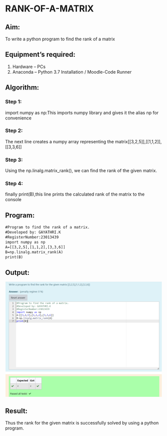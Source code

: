 # RANK-OF-A-MATRIX
## Aim:
To write a python program to find the rank of a matrix
## Equipment’s required:
1. 	Hardware – PCs
2. 	Anaconda – Python 3.7 Installation / Moodle-Code Runner
## Algorithm:
### Step 1: 
import numpy as np:This imports numpy library and gives it the alias np for convenience
### Step 2: 
The next line creates a numpy array representing the matrix[[3,2,5]],[[1,1,2]],[[3,3,6]]
### Step 3:
 Using the np.linalg.matrix_rank(), we can find the rank of the given matrix.
### Step 4: 
finally print(B),this line prints the calculated rank of the matrix to the console
## Program:
``````
#Program to find the rank of a matrix.
#Developed by: GAYATHRI.K
#RegisterNumber:23013439
import numpy as np
A=[[3,2,5],[1,1,2],[3,3,6]]
B=np.linalg.matrix_rank(A)
print(B)
``````
## Output:
![Alt text](<Screenshot 2023-12-12 211456.png>)
## Result:
Thus the rank for the given matrix is successfully solved by  using a python program.

